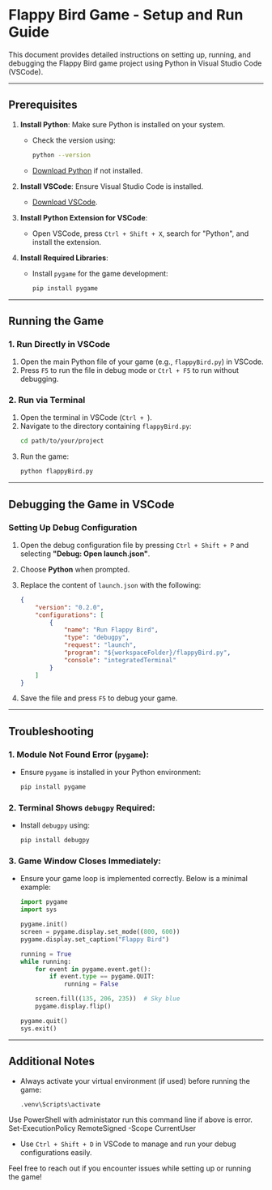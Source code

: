# Flappy Bird Game - Setup and Run Guide

This document provides detailed instructions on setting up, running, and debugging the Flappy Bird game project using Python in Visual Studio Code (VSCode).

---

## Prerequisites

1. **Install Python**: Make sure Python is installed on your system.
   - Check the version using:
     ```bash
     python --version
     ```
   - [Download Python](https://www.python.org/downloads/) if not installed.

2. **Install VSCode**: Ensure Visual Studio Code is installed.
   - [Download VSCode](https://code.visualstudio.com/).

3. **Install Python Extension for VSCode**:
   - Open VSCode, press `Ctrl + Shift + X`, search for "Python", and install the extension.

4. **Install Required Libraries**:
   - Install `pygame` for the game development:
     ```bash
     pip install pygame
     ```

---

## Running the Game

### 1. Run Directly in VSCode

1. Open the main Python file of your game (e.g., `flappyBird.py`) in VSCode.
2. Press `F5` to run the file in debug mode or `Ctrl + F5` to run without debugging.

### 2. Run via Terminal

1. Open the terminal in VSCode (`Ctrl + `).
2. Navigate to the directory containing `flappyBird.py`:
   ```bash
   cd path/to/your/project
   ```
3. Run the game:
   ```bash
   python flappyBird.py
   ```

---

## Debugging the Game in VSCode

### Setting Up Debug Configuration
1. Open the debug configuration file by pressing `Ctrl + Shift + P` and selecting **"Debug: Open launch.json"**.
2. Choose **Python** when prompted.
3. Replace the content of `launch.json` with the following:

   ```json
   {
       "version": "0.2.0",
       "configurations": [
           {
               "name": "Run Flappy Bird",
               "type": "debugpy",
               "request": "launch",
               "program": "${workspaceFolder}/flappyBird.py",
               "console": "integratedTerminal"
           }
       ]
   }
   ```

4. Save the file and press `F5` to debug your game.

---

## Troubleshooting

### 1. Module Not Found Error (`pygame`):
- Ensure `pygame` is installed in your Python environment:
  ```bash
  pip install pygame
  ```

### 2. Terminal Shows `debugpy` Required:
- Install `debugpy` using:
  ```bash
  pip install debugpy
  ```

### 3. Game Window Closes Immediately:
- Ensure your game loop is implemented correctly. Below is a minimal example:
  ```python
  import pygame
  import sys

  pygame.init()
  screen = pygame.display.set_mode((800, 600))
  pygame.display.set_caption("Flappy Bird")

  running = True
  while running:
      for event in pygame.event.get():
          if event.type == pygame.QUIT:
              running = False

      screen.fill((135, 206, 235))  # Sky blue
      pygame.display.flip()

  pygame.quit()
  sys.exit()
  ```

---

## Additional Notes
- Always activate your virtual environment (if used) before running the game:
  ```bash
  .venv\Scripts\activate
  ```

Use PowerShell with administator run this command line if above is error.
  Set-ExecutionPolicy RemoteSigned -Scope CurrentUser

- Use `Ctrl + Shift + D` in VSCode to manage and run your debug configurations easily.

Feel free to reach out if you encounter issues while setting up or running the game!

